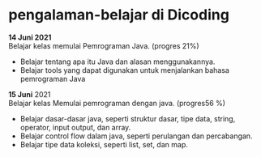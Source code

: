 # pengalaman-belajar di Dicoding

**14 Juni 2021**<br>
Belajar kelas memulai Pemrograman Java. (progres 21%)
* Belajar tentang apa itu Java dan alasan menggunakannya.
* Belajar tools yang dapat digunakan untuk menjalankan bahasa pemrograman Java

**15 Juni** 2021<br> 
Belajar kelas Memulai pemrograman dengan java. (progres56 %)
* Belajar dasar-dasar java, seperti struktur dasar, tipe data, string, operator, input output, dan array.
* Belajar control flow dalam java, seperti perulangan dan percabangan.
* Belajar tipe data koleksi, seperti list, set, dan map.
